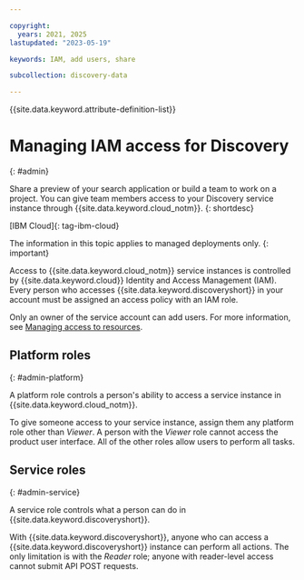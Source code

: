 ```yaml
---

copyright:
  years: 2021, 2025
lastupdated: "2023-05-19"

keywords: IAM, add users, share

subcollection: discovery-data

---
```


{{site.data.keyword.attribute-definition-list}}

# Managing IAM access for Discovery
{: #admin}

Share a preview of your search application or build a team to work on a project. You can give team members access to your Discovery service instance through {{site.data.keyword.cloud_notm}}.
{: shortdesc}

[IBM Cloud]{: tag-ibm-cloud}

The information in this topic applies to managed deployments only.
{: important}

Access to {{site.data.keyword.cloud_notm}} service instances is controlled by {{site.data.keyword.cloud}} Identity and Access Management (IAM). Every person who accesses {{site.data.keyword.discoveryshort}} in your account must be assigned an access policy with an IAM role.

Only an owner of the service account can add users. For more information, see [Managing access to resources](/docs/account?topic=account-assign-access-resources).

## Platform roles
{: #admin-platform}

A platform role controls a person's ability to access a service instance in {{site.data.keyword.cloud_notm}}. 

To give someone access to your service instance, assign them any platform role other than *Viewer*. A person with the *Viewer* role cannot access the product user interface. All of the other roles allow users to perform all tasks.

## Service roles 
{: #admin-service}

A service role controls what a person can do in {{site.data.keyword.discoveryshort}}. 

With {{site.data.keyword.discoveryshort}}, anyone who can access a {{site.data.keyword.discoveryshort}} instance can perform all actions. The only limitation is with the *Reader* role; anyone with reader-level access cannot submit API POST requests.
